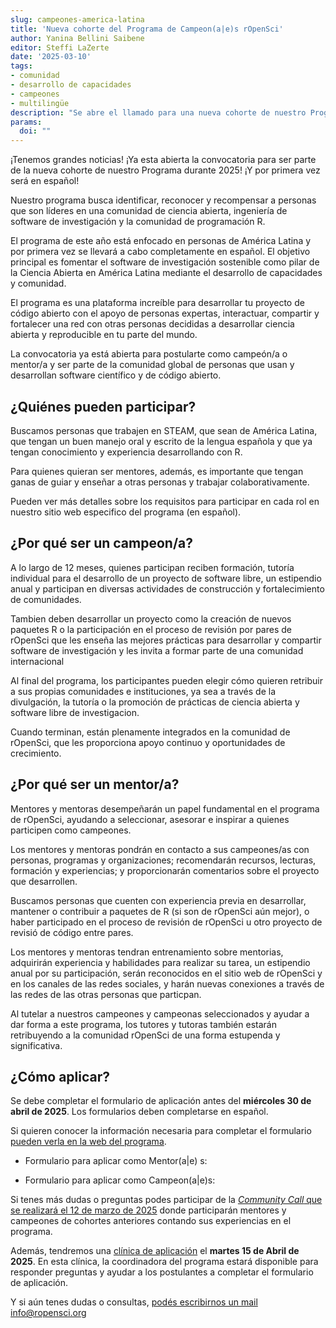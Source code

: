 ```yaml
---
slug: campeones-america-latina
title: 'Nueva cohorte del Programa de Campeon(a|e)s rOpenSci'
author: Yanina Bellini Saibene
editor: Steffi LaZerte
date: '2025-03-10'
tags:
- comunidad
- desarrollo de capacidades
- campeones
- multilingüe
description: "Se abre el llamado para una nueva cohorte de nuestro Programa de Campeon(a|e)s con foco en América Latina. ¡Postúlate!"
params:
  doi: ""
---
```


¡Tenemos grandes noticias! ¡Ya esta abierta la convocatoria para ser parte de la nueva cohorte de nuestro Programa durante 2025! ¡Y por primera vez será en español!

Nuestro programa busca identificar, reconocer y recompensar a personas que son líderes en una comunidad de ciencia abierta, ingeniería de software de investigación y la comunidad de programación R.  

El programa de este año está enfocado en personas de América Latina y por primera vez se llevará a cabo completamente en español.  El objetivo principal es fomentar el software de investigación sostenible como pilar de la Ciencia Abierta en América Latina mediante el desarrollo de capacidades y comunidad.

El programa es una plataforma increíble para desarrollar tu proyecto de código abierto con el apoyo de personas expertas, interactuar, compartir y fortalecer una red con otras personas decididas a desarrollar ciencia abierta y reproducible en tu parte del mundo. 

La convocatoria ya está abierta para postularte como campeón/a o mentor/a y ser parte de la comunidad global de personas que usan y desarrollan software científico y de código abierto.

## ¿Quiénes pueden participar?

Buscamos personas que trabajen en STEAM, que sean de América Latina, que tengan un buen manejo oral y escrito de la lengua española y que ya tengan conocimiento y experiencia desarrollando con R. 

Para quienes quieran ser mentores, además, es importante que tengan ganas de guiar y enseñar a otras personas y trabajar colaborativamente. 

Pueden ver más detalles sobre los requisitos para participar en cada rol en nuestro sitio web especifico del programa (en español).


## ¿Por qué ser un campeon/a?

A lo largo de 12 meses, quienes participan reciben formación, tutoría individual para el desarrollo de un proyecto de software libre, un estipendio anual y participan en diversas actividades de construcción y fortalecimiento de comunidades.

Tambien deben desarrollar un proyecto como la creación de nuevos paquetes R o la participación en el proceso de revisión por pares de rOpenSci que les enseña las mejores prácticas para desarrollar y compartir software de investigación y les invita a formar parte de una comunidad internacional

Al final del programa, los participantes pueden elegir cómo quieren retribuir a sus propias comunidades e instituciones, ya sea a través de la divulgación, la tutoría o la promoción de prácticas de ciencia abierta y software libre de investigacion.

Cuando terminan, están plenamente integrados en la comunidad de rOpenSci, que les proporciona apoyo continuo y oportunidades de crecimiento.

## ¿Por qué ser un mentor/a?

Mentores y mentoras desempeñarán un papel fundamental en el programa de rOpenSci, ayudando a seleccionar, asesorar e inspirar a quienes participen como campeones. 

Los mentores y mentoras pondrán en contacto a sus campeones/as con personas, programas y organizaciones; recomendarán recursos, lecturas, formación y experiencias; y proporcionarán comentarios sobre el proyecto que desarrollen.

Buscamos personas que cuenten con experiencia previa en desarrollar, mantener o contribuir a paquetes de R (si son de rOpenSci aún mejor), o haber participado en el proceso de revisión de rOpenSci u otro proyecto de revisió de código entre pares.

Los mentores y mentoras tendran entrenamiento sobre mentorias, adquirirán experiencia y habilidades para realizar su tarea, un estipendio anual por su participación, serán reconocidos en el sitio web de rOpenSci y en los canales de las redes sociales, y harán nuevas conexiones a través de las redes de las otras personas que particpan.

Al tutelar a nuestros campeones y campeonas seleccionados y ayudar a dar forma a este programa, los tutores y tutoras también estarán retribuyendo a la comunidad rOpenSci de una forma estupenda y significativa.

## ¿Cómo aplicar?

Se debe completar el formulario de aplicación antes del **miércoles 30 de abril de 2025**. Los formularios deben completarse en español. 

Si quieren conocer la información necesaria para completar el formulario [pueden verla en la web del programa](https://ropenscilabs.github.io/ChampionsProgram/). 

* Formulario para aplicar como Mentor(a|e) s: 

* Formulario para aplicar como Campeon(a|e)s:

Si tenes más dudas o preguntas podes participar de la [_Community Call_ que se realizará el 12 de marzo de 2025](/es/commcalls/champions-latino-2025/) donde participarán mentores y campeones de cohortes anteriores contando sus experiencias en el programa.

Además, tendremos una [clínica de aplicación]() el **martes 15 de Abril de 2025**. En esta clínica, la coordinadora del programa estará disponible para responder preguntas y ayudar a los postulantes a completar el formulario de aplicación.

Y si aún tenes dudas o consultas, [podés escribirnos un mail info@ropensci.org](mailto:info@ropensci.org)

